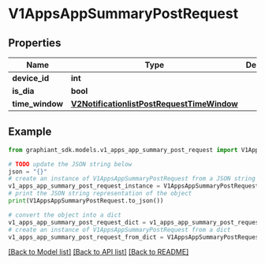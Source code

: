 # V1AppsAppSummaryPostRequest


## Properties

Name | Type | Description | Notes
------------ | ------------- | ------------- | -------------
**device_id** | **int** |  | [optional] 
**is_dia** | **bool** |  | [optional] 
**time_window** | [**V2NotificationlistPostRequestTimeWindow**](V2NotificationlistPostRequestTimeWindow.md) |  | [optional] 

## Example

```python
from graphiant_sdk.models.v1_apps_app_summary_post_request import V1AppsAppSummaryPostRequest

# TODO update the JSON string below
json = "{}"
# create an instance of V1AppsAppSummaryPostRequest from a JSON string
v1_apps_app_summary_post_request_instance = V1AppsAppSummaryPostRequest.from_json(json)
# print the JSON string representation of the object
print(V1AppsAppSummaryPostRequest.to_json())

# convert the object into a dict
v1_apps_app_summary_post_request_dict = v1_apps_app_summary_post_request_instance.to_dict()
# create an instance of V1AppsAppSummaryPostRequest from a dict
v1_apps_app_summary_post_request_from_dict = V1AppsAppSummaryPostRequest.from_dict(v1_apps_app_summary_post_request_dict)
```
[[Back to Model list]](../README.md#documentation-for-models) [[Back to API list]](../README.md#documentation-for-api-endpoints) [[Back to README]](../README.md)


